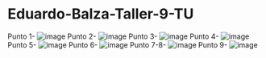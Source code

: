 # Eduardo-Balza-Taller-9-TU
Punto 1-
![image](https://github.com/Ed2610/Eduardo-Balza-Taller-9-TU/assets/109422886/4c923cb5-e590-46c4-b641-83ddb0f7c306)
Punto 2-
![image](https://github.com/Ed2610/Eduardo-Balza-Taller-9-TU/assets/109422886/e3d533d6-65ce-4ad9-9011-2a2b1c52c063)
Punto 3-
![image](https://github.com/Ed2610/Eduardo-Balza-Taller-9-TU/assets/109422886/2314d084-9a5c-4d87-93d4-b5f6c9c0e4e4)
Punto 4-
![image](https://github.com/Ed2610/Eduardo-Balza-Taller-9-TU/assets/109422886/71ab51f1-0823-4ad8-b4f3-f2981c79a4c3)
Punto 5-
![image](https://github.com/Ed2610/Eduardo-Balza-Taller-9-TU/assets/109422886/de05a6b2-2948-43d7-a83b-4305061088a7)
Punto 6-
![image](https://github.com/Ed2610/Eduardo-Balza-Taller-9-TU/assets/109422886/ebfbb00b-8de8-4d9c-8bd2-e38e01caa059)
Punto 7-8-
![image](https://github.com/Ed2610/Eduardo-Balza-Taller-9-TU/assets/109422886/b8445d49-baff-41a8-909e-b75251bff924)
Punto 9-
![image](https://github.com/Ed2610/Eduardo-Balza-Taller-9-TU/assets/109422886/acde8764-d962-4307-8b0d-0d11d3f528c5)



